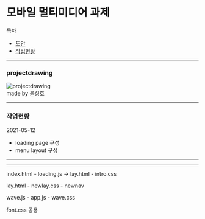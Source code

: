 # 모바일 멀티미디어 과제

목차

- [도안](#projectdrawing)
- [작업현황](#작업현황)

---
### projectdrawing
![projectdrawing](https://user-images.githubusercontent.com/80537765/117955020-91382c80-b352-11eb-9a22-67c53dfeb620.png)  
made by 윤성호

---
### 작업현황
2021-05-12   
- loading page 구성
- menu layout 구성
---




----
index.html  - loading.js  -> lay.html
            - intro.css

lay.html    - newlay.css 
            - newnav
            
wave.js     - app.js
            - wave.css


font.css 공용